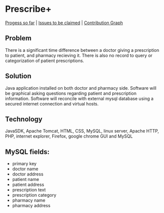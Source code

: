 # Prescribe+
[Progess so far](https://github.com/CECS343Project/Farm/milestones) | [Issues to be claimed](https://github.com/CECS343Project/Farm/issues?q=is%3Aopen+is%3Aissue+label%3A%22help+wanted%22) | [Contribution Graph](https://github.com/CECS343Project/Farm/network)
## Problem
There is a significant time difference between a doctor giving a prescription to patient, and pharmacy recieving it. There is also no record to query or categorization of patient prescriptions.

## Solution
Java application installed on both doctor and pharmacy side.
Software will be graphical asking questions regarding patient and prescription information. Software will reconcile with external mysql database using a secured internet connection and virtual hosts.

## Technology
JavaSDK, Apache Tomcat, HTML, CSS, MySQL, linux server, Apache HTTP, PHP, internet explorer, Firefox, google chrome GUI and MySQL

## MySQL fields:
* primary key
* doctor name
* doctor address
* patient name
* patient address
* prescription text
* prescription category
* pharmacy name
* pharmacy address

